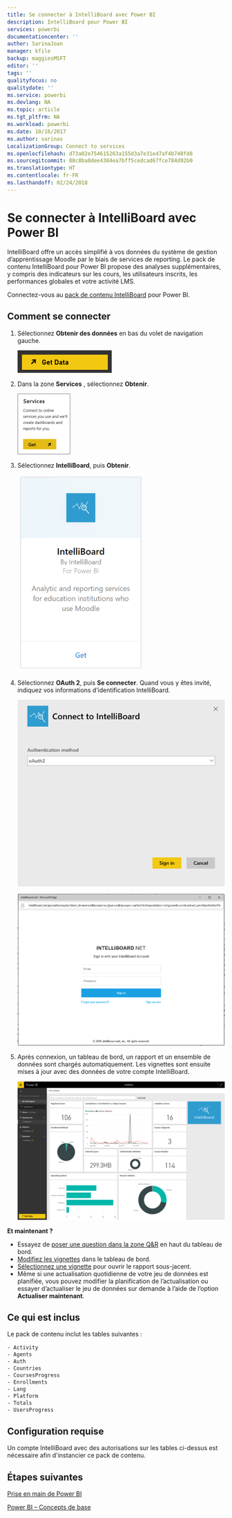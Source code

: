 ```yaml
---
title: Se connecter à IntelliBoard avec Power BI
description: IntelliBoard pour Power BI
services: powerbi
documentationcenter: ''
author: SarinaJoan
manager: kfile
backup: maggiesMSFT
editor: ''
tags: ''
qualityfocus: no
qualitydate: ''
ms.service: powerbi
ms.devlang: NA
ms.topic: article
ms.tgt_pltfrm: NA
ms.workload: powerbi
ms.date: 10/16/2017
ms.author: sarinas
LocalizationGroup: Connect to services
ms.openlocfilehash: d73a02e754615263a155d3a7e31e47af4b740fd8
ms.sourcegitcommit: 88c8ba8dee4384ea7bff5cedcad67fce784d92b0
ms.translationtype: HT
ms.contentlocale: fr-FR
ms.lasthandoff: 02/24/2018
---
```

# <a name="connect-to-intelliboard-with-power-bi"></a>Se connecter à IntelliBoard avec Power BI
IntelliBoard offre un accès simplifié à vos données du système de gestion d’apprentissage Moodle par le biais de services de reporting. Le pack de contenu IntelliBoard pour Power BI propose des analyses supplémentaires, y compris des indicateurs sur les cours, les utilisateurs inscrits, les performances globales et votre activité LMS.

Connectez-vous au [pack de contenu IntelliBoard](https://app.powerbi.com/getdata/services/intelliboard) pour Power BI.

## <a name="how-to-connect"></a>Comment se connecter
1. Sélectionnez **Obtenir des données** en bas du volet de navigation gauche.  
   
    ![](media/service-connect-to-intelliboard/getdata.png)
2. Dans la zone **Services** , sélectionnez **Obtenir**.  
   
    ![](media/service-connect-to-intelliboard/services.png)
3. Sélectionnez **IntelliBoard**, puis **Obtenir**.  
   
    ![](media/service-connect-to-intelliboard/intelliboard.png)
4. Sélectionnez **OAuth 2**, puis **Se connecter**. Quand vous y êtes invité, indiquez vos informations d’identification IntelliBoard.
   
    ![](media/service-connect-to-intelliboard/creds.png)
   
    ![](media/service-connect-to-intelliboard/creds2.png)
5. Après connexion, un tableau de bord, un rapport et un ensemble de données sont chargés automatiquement. Les vignettes sont ensuite mises à jour avec des données de votre compte IntelliBoard.
   
    ![](media/service-connect-to-intelliboard/dashboard.png)

**Et maintenant ?**

* Essayez de [poser une question dans la zone Q&R](power-bi-q-and-a.md) en haut du tableau de bord.
* [Modifiez les vignettes](service-dashboard-edit-tile.md) dans le tableau de bord.
* [Sélectionnez une vignette](service-dashboard-tiles.md) pour ouvrir le rapport sous-jacent.
* Même si une actualisation quotidienne de votre jeu de données est planifiée, vous pouvez modifier la planification de l’actualisation ou essayer d’actualiser le jeu de données sur demande à l’aide de l’option **Actualiser maintenant**.

## <a name="whats-included"></a>Ce qui est inclus
Le pack de contenu inclut les tables suivantes :  

    - Activity  
    - Agents  
    - Auth  
    - Countries  
    - CoursesProgress  
    - Enrollments
    - Lang  
    - Platform  
    - Totals  
    - UsersProgress    

## <a name="system-requirements"></a>Configuration requise
Un compte IntelliBoard avec des autorisations sur les tables ci-dessus est nécessaire afin d'instancier ce pack de contenu.

## <a name="next-steps"></a>Étapes suivantes
[Prise en main de Power BI](service-get-started.md)

[Power BI – Concepts de base](service-basic-concepts.md)

